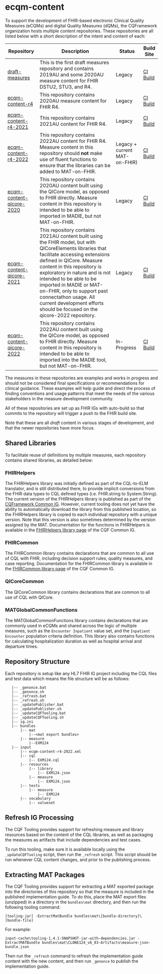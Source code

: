 # ecqm-content
To support the development of FHIR-based electronic Clinical Quality Measures (eCQMs) and digital Quality Measures (dQMs), the CQFramework organization hosts multiple content repositories. These repositories are all listed below with a short description of the intent and content of each:

|Repository|Description|Status|Build Site|
|----|----|----|----|
|[draft-measures](https://github.com/cqframework/draft-measures)|This is the first draft measures repository and contains 2019AU and some 2020AU measure content for FHIR DSTU2, STU3, and R4.|Legacy|[CI Build](http://build.fhir.org/ig/cqframework/draft-measures)|
|[ecqm-content-r4](https://github.com/cqframework/ecqm-content-r4)|This repository contains 2020AU measure content for FHIR R4.|Legacy|[CI Build](http://build.fhir.org/ig/cqframework/ecqm-content-r4)|
|[ecqm-content-r4-2021](https://github.com/cqframework/ecqm-content-r4-2021)|This repository contains 2021AU content for FHIR R4.|Legacy|[CI Build](http://build.fhir.org/ig/cqframework/ecqm-content-r4-2021)|
|[ecqm-content-r4-2022](https://github.com/cqframework/ecqm-content-r4-2022)|This repository contains 2022AU content for FHIR R4. Measure content in this repository should **not** make use of fluent functions to ensure that the libraries can be added to MAT-on-FHIR.|Legacy + current MAT-on-FHIR)|[CI Build](http://build.fhir.org/ig/cqframework/ecqm-content-r4-2022)|
|[ecqm-content-qicore-2020](https://github.com/cqframework/ecqm-content-qicore-2020)|This repository contains 2020AU content built using the QICore model, as opposed to FHIR directly. Measure content in this repository is intended to be able to imported in MADIE, but not MAT-on-FHIR. |Legacy|[CI Build](http://build.fhir.org/ig/cqframework/ecqm-content-qicore-2020)|
|[ecqm-content-qicore-2021](https://github.com/cqframework/ecqm-content-qicore-2021)|This repository contains 2021AU content built using the FHIR model, but with QICoreElements libraries that facilitate accessing extensions defined in QICore. Measure content in this repository is exploratory in nature and is not intended to be able to be imported in MADIE or MAT-on-FHIR, only to support past connectathon usage. All current development efforts should be focused on the qicore-2022 repository. |Legacy|[CI Build](http://build.fhir.org/ig/cqframework/ecqm-content-qicore-2021)|
|[ecqm-content-qicore-2022](https://github.com/cqframework/ecqm-content-qicore-2022)|This repository contains 2022AU content built using the QICore model, as opposed to FHIR directly. Measure content in this repository is intended to be able to imported into the MADIE tool, but not MAT-on-FHIR.|In-Progress|[CI Build](http://build.fhir.org/ig/cqframework/ecqm-content-qicore-2022)|

The measures in these repositories are examples and works in progress and should not be considered final specifications or recommendations for clinical guidance. These examples will help guide and direct the process of finding conventions and usage patterns that meet the needs of the various stakeholders in the measure development community.

All of these repositories are set up as FHIR IGs with auto-build so that commits to the repository will trigger a push to the FHIR build site.

Note that these are all _draft_ content in various stages of development, and that the newer repositories have more focus.

## Shared Libraries
To facilitate reuse of definitions by multiple measures, each repository contains shared libraries, as detailed below:

### FHIRHelpers
The FHIRHelpers library was initially defined as part of the CQL-to-ELM translator, and is still distributed there, to provide implicit conversions from the FHIR data types to CQL defined types (i.e. FHIR.string to System.String). The current version of the FHIRHelpers library is published as part of the [CQFramework Common IG](http://fhir.org/guides/cqf/common). However, current tooling does not yet have the ability to automatically download the library from this published location, so the FHIRHelpers library is copied to each individual repository with a unique version. Note that this version is also sometimes determined by the version assigned by the MAT. Documentation for the functions in FHIRHelpers is available in the [FHIRHelpers library page](https://build.fhir.org/ig/cqframework/cqf/Library-FHIRHelpers.html) of the CQF Common IG.

### FHIRCommon
The FHIRCommon library contains declarations that are common to all use of CQL with FHIR, including decision support rules, quality measures, and case reporting. Documentation for the FHIRCommon library is available in the [FHIRCommon library page](https://build.fhir.org/ig/cqframework/cqf/Library-FHIRCommon.html) of the CQF Common IG.

### QICoreCommon
The QICoreCommon library contains declarations that are common to all use of CQL with QICore.

### MATGlobalCommonFunctions
The MATGlobalCommonFunctions library contains declarations that are commonly used in eCQMs and shared across the logic of multiple measures, such as the `Encounter Inpatient` value set, and the `Inpatient Encounter` population criteria definition. This library also contains functions for calculating hospitalization duration as well as hospital arrival and departure times.

## Repository Structure
Each repository is setup like any HL7 FHIR IG project including the CQL files and test data which means the file structure will be as follows:

```
   |-- _genonce.bat
   |-- _genonce.sh
   |-- _refresh.bat
   |-- _refresh.sh
   |-- _updatePublisher.bat
   |-- _updatePublisher.sh
   |-- _updateCQFTooling.bat
   |-- _updateCQFTooling.sh
   |-- ig.ini
   |-- bundles
       |-- mat
           |--<mat export bundles>
       |-- measure
           |--EXM124
   |-- input
       |-- ecqm-content-r4-2022.xml
       |-- cql
           |-- EXM124.cql
       |-- resources
           |-- library
               |-- EXM124.json
           |-- measure
               |-- EXM124.json
       |-- tests
           |-- measure
               |-- EXM124
       |-- vocabulary
           |-- valueset
```

## Refresh IG Processing

The CQF Tooling provides support for refreshing measure and library resources based on
the content of the CQL libraries, as well as packaging the measures as artifacts that
include dependencies and test cases.

To run this tooling, make sure it is available locally using the `_updateCQFTooling` script,
then run the `_refresh` script. This script should be run whenever CQL content changes,
and prior to the publishing process.

## Extracting MAT Packages

The CQF Tooling provides support for extracting a MAT exported package into the
directories of this repository so that the measure is included in the published
implementation guide. To do this, place the MAT export files (unzipped) in a
directory in the `bundles\mat` directory, and then run the following tooling
command:

```
[tooling-jar] -ExtractMatBundle bundles\mat\[bundle-directory]\[bundle-file]
```

For example:

```
input-cache\tooling-1.4.1-SNAPSHOT-jar-with-dependencies.jar -ExtractMATBundle bundles\mat\CLONE124_v6_03-Artifacts\measure-json-bundle.json
```

Then run the `_refresh` command to refresh the implementation guide content with
the new content, and then run `_genonce` to publish the implementation guide.

